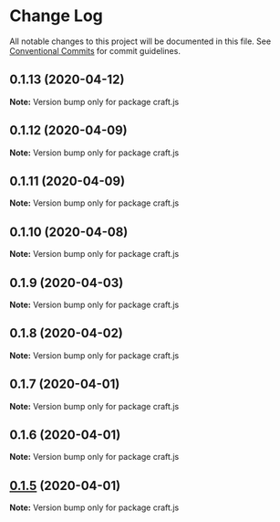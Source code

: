 # Change Log

All notable changes to this project will be documented in this file.
See [Conventional Commits](https://conventionalcommits.org) for commit guidelines.

## 0.1.13 (2020-04-12)

**Note:** Version bump only for package craft.js





## 0.1.12 (2020-04-09)

**Note:** Version bump only for package craft.js





## 0.1.11 (2020-04-09)

**Note:** Version bump only for package craft.js





## 0.1.10 (2020-04-08)

**Note:** Version bump only for package craft.js





## 0.1.9 (2020-04-03)

**Note:** Version bump only for package craft.js





## 0.1.8 (2020-04-02)

**Note:** Version bump only for package craft.js





## 0.1.7 (2020-04-01)

**Note:** Version bump only for package craft.js





## 0.1.6 (2020-04-01)

**Note:** Version bump only for package craft.js





## [0.1.5](https://github.com/candulabs/craft.js/compare/v0.1.0-beta.3...v0.1.5) (2020-04-01)

**Note:** Version bump only for package craft.js
